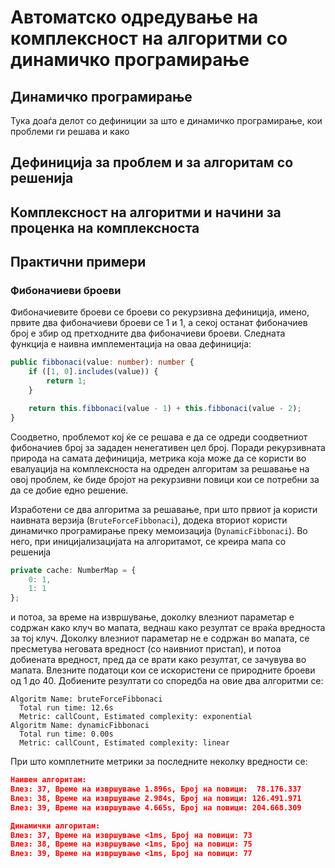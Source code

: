 # Автоматско одредување на комплексност на алгоритми со динамичко програмирање

## Динамичко програмирање

Тука доаѓа делот со дефиниции за што е динамичко програмирање, кои проблеми ги решава и како

## Дефиниција за проблем и за алгоритам со решенија

## Комплексност на алгоритми и начини за проценка на комплексноста

## Практични примери

### Фибоначиеви броеви

Фибоначиевите броеви се броеви со рекурзивна дефиниција, имено, првите два фибоначиеви броеви се 1 и 1, а секој останат фибоначиев број е збир од претходните два фибоначиеви броеви. Следната функција е наивна имплементација на оваа дефиниција:

```typescript
public fibbonaci(value: number): number {
    if ([1, 0].includes(value)) {
        return 1;
    }

    return this.fibbonaci(value - 1) + this.fibbonaci(value - 2);
}
```
Соодветно, проблемот кој ќе се решава е да се одреди соодветниот фибоначиев број за зададен ненегативен цел број. Поради рекурзивната природа на самата дефиниција, метрика која може да се користи во евалуација на комплексноста на одреден алгоритам за решавање на овој проблем, ќе биде бројот на рекурзивни повици кои се потребни за да се добие едно решение.

Изработени се два алгоритма за решавање, при што првиот ја користи наивната верзија (`BruteForceFibbonaci`), додека вториот користи динамичко програмирање преку мемоизација (`DynamicFibbonaci`). Во него, при иницијализацијата на алгоритамот, се креира мапа со решенија

```typescript
private cache: NumberMap = {
    0: 1,
    1: 1
};
```
и потоа, за време на извршување, доколку влезниот параметар е содржан како клуч во мапата, веднаш како резултат се враќа вредноста за тој клуч. Доколку влезниот параметар не е содржан во мапата, се пресметува неговата вредност (со наивниот пристап), и потоа добиената вредност, пред да се врати како резултат, се зачувува во мапата. Влезните податоци кои се искористени се природните броеви од 1 до 40. Добиените резултати со споредба на овие два алгоритми се:

```
Algoritm Name: bruteForceFibbonaci
  Total run time: 12.6s
  Metric: callCount, Estimated complexity: exponential
Algoritm Name: dynamicFibbonaci
  Total run time: 0.00s
  Metric: callCount, Estimated complexity: linear
```

При што комплетните метрики за последните неколку вредности се:

```json
Наивен алгоритам: 
Влез: 37, Време на извршување 1.896s, Број на повици:  78.176.337
Влез: 38, Време на извршување 2.984s, Број на повици: 126.491.971
Влез: 39, Време на извршување 4.665s, Број на повици: 204.668.309
```

```json
Динамички алгоритам: 
Влез: 37, Време на извршување <1ms, Број на повици: 73
Влез: 38, Време на извршување <1ms, Број на повици: 75
Влез: 39, Време на извршување <1ms, Број на повици: 77
```


##

##

##

##